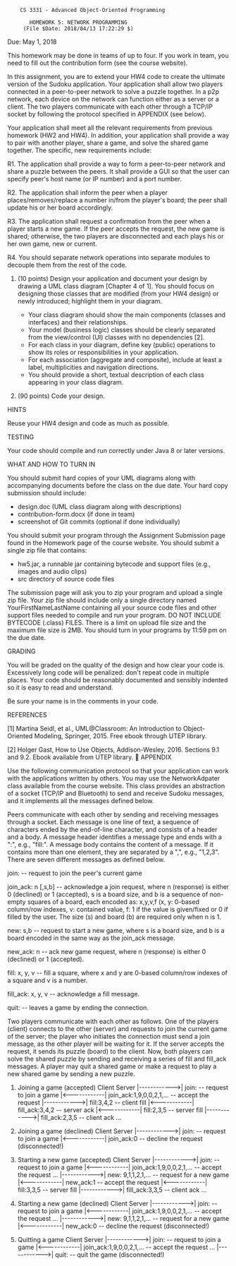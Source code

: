 	    CS 3331 - Advanced Object-Oriented Programming

		   HOMEWORK 5: NETWORK PROGRAMMING
		 (File $Date: 2018/04/13 17:22:29 $)

Due: May 1, 2018

This homework may be done in teams of up to four. If you work in team,
you need to fill out the contribution form (see the course website).

In this assignment, you are to extend your HW4 code to create the
ultimate version of the Sudoku application. Your application shall
allow two players connected in a peer-to-peer network to solve a
puzzle together. In a p2p network, each device on the network can
function either as a server or a client. The two players communicate
with each other through a TCP/IP socket by following the protocol
specified in APPENDIX (see below).

Your application shall meet all the relevant requirements from
previous homework (HW2 and HW4). In addition, your application shall
provide a way to pair with another player, share a game, and solve the
shared game together. The specific, new requirements include:

R1. The application shall provide a way to form a peer-to-peer network
    and share a puzzle between the peers. It shall provide a GUI so
    that the user can specify peer's host name (or IP number) and a
    port number.

R2. The application shall inform the peer when a player
    places/removes/replace a number in/from the player's board; the
    peer shall update his or her board accordingly.

R3. The application shall request a confirmation from the peer when a
    player starts a new game. If the peer accepts the request, the new
    game is shared; otherwise, the two players are disconnected and
    each plays his or her own game, new or current.

R4. You should separate network operations into separate modules to
    decouple them from the rest of the code.

1. (10 points) Design your application and document your design by
   drawing a UML class diagram [Chapter 4 of 1]. You should focus on
   designing those classes that are modified (from your HW4 design) or
   newly introduced; highlight them in your diagram.

   - Your class diagram should show the main components (classes and
     interfaces) and their relationships. 
   - Your model (business logic) classes should be clearly separated 
     from the view/control (UI) classes with no dependencies [2].
   - For each class in your diagram, define key (public) operations
     to show its roles or responsibilities in your application.
   - For each association (aggregate and composite), include at least
     a label, multiplicities and navigation directions.
   - You should provide a short, textual description of each class 
     appearing in your class diagram.

2. (90 points) Code your design.

HINTS
   
   Reuse your HW4 design and code as much as possible.

TESTING

   Your code should compile and run correctly under Java 8 or later
   versions.

WHAT AND HOW TO TURN IN

   You should submit hard copies of your UML diagrams along with
   accompanying documents before the class on the due date. Your hard
   copy submission should include:

   - design.doc (UML class diagram along with descriptions)
   - contribution-form.docx (if done in team)
   - screenshot of Git commits (optional if done individually)

   You should submit your program through the Assignment Submission
   page found in the Homework page of the course website. You should
   submit a single zip file that contains:

   - hw5.jar, a runnable jar containing bytecode and support files 
     (e.g., images and audio clips)
   - src directory of source code files
   
   The submission page will ask you to zip your program and upload a
   single zip file. Your zip file should include only a single
   directory named YourFirstNameLastName containing all your source
   code files and other support files needed to compile and run your
   program. DO NOT INCLUDE BYTECODE (.class) FILES. There is a limit
   on upload file size and the maximum file size is 2MB. You should
   turn in your programs by 11:59 pm on the due date.

GRADING

   You will be graded on the quality of the design and how clear your
   code is. Excessively long code will be penalized: don't repeat code
   in multiple places. Your code should be reasonably documented and
   sensibly indented so it is easy to read and understand.

   Be sure your name is in the comments in your code.

REFERENCES 

   [1] Martina Seidl, et al., UML@Classroom: An Introduction to
       Object-Oriented Modeling, Springer, 2015. Free ebook through
       UTEP library.

   [2] Holger Gast, How to Use Objects, Addison-Wesley, 2016.
       Sections 9.1 and 9.2. Ebook available from UTEP library.

APPENDIX

Use the following communication protocol so that your application can
work with the applications written by others. You may use the
NetworkAdpater class available from the course website. This class
provides an abstraction of a socket (TCP/IP and Bluetooth) to send and
receive Sudoku messages, and it implements all the messages defined
below.

Peers communicate with each other by sending and receiving messages
through a socket. Each message is one line of text, a sequence of
characters ended by the end-of-line character, and consists of a
header and a body. A message header identifies a message type and ends
with a ":", e.g., "fill:". A message body contains the content of a
message. If it contains more than one element, they are separated by a
",", e.g., "1,2,3". There are seven different messages as defined
below.

  join: -- request to join the peer's current game

  join_ack: n [,s,b] -- acknowledge a join request, where n (response)
    is either 0 (declined) or 1 (accepted), s is a board size, and b
    is a sequence of non-empty squares of a board, each encoded as:
    x,y,v,f (x, y: 0-based column/row indexes, v: contained value, f:
    1 if the value is given/fixed or 0 if filled by the user.  The
    size (s) and board (b) are required only when n is 1.

  new: s,b -- request to start a new game, where s is a board size,
    and b is a board encoded in the same way as the join_ack message.

  new_ack: n -- ack new game request, where n (response) is
    either 0 (declined) or 1 (accepted).

  fill: x, y, v -- fill a square, where x and y are 0-based 
    column/row indexes of a square and v is a number.

  fill_ack: x, y, v -- acknowledge a fill message.

  quit: -- leaves a game by ending the connection.

Two players communicate with each other as follows. One of the
players (client) connects to the other (server) and requests to join
the current game of the server; the player who initiates the
connection must send a join message, as the other player will be
waiting for it. If the server accepts the request, it sends its
puzzle (board) to the client. Now, both players can solve the shared
puzzle by sending and receiving a series of fill and fill_ack
messages. A player may quit a shared game or make a request to play a
new shared game by sending a new puzzle.

1. Joining a game (accepted)
   Client   Server
   |------------>| join: -- request to join a game
   |<------------| join_ack:1,9,0,0,2,1,... -- accept the request
   |------------>| fill:3,4,2 -- client fill
   |<------------| fill_ack:3,4,2 -- server ack
   |<------------| fill:2,3,5 -- server fill
   |------------>| fill_ack:2,3,5 -- client ack
   ...

2. Joining a game (declined)
   Client   Server
   |------------>| join: -- request to join a game
   |<------------| join_ack:0 -- decline the request (disconnected!)


3. Starting a new game (accepted)
   Client   Server
   |------------>| join: -- request to join a game
   |<------------| join_ack:1,9,0,0,2,1,... -- accept the request
   ...
   |------------>| new: 9,1,1,2,1,... -- request for a new game
   |<------------| new_ack:1 -- accept the request
   |<------------| fill:3,3,5 -- server fill
   |------------>| fill_ack:3,3,5 -- client ack
   ...

4. Starting a new game (declined)
   Client   Server
   |------------>| join: -- request to join a game
   |<------------| join_ack:1,9,0,0,2,1,... -- accept the request
   ...
   |------------>| new: 9,1,1,2,1,... -- request for a new game
   |<------------| new_ack:0 -- decline the request (disconnected!)

5. Quitting a game
   Client   Server
   |------------>| join: -- request to join a game
   |<------------| join_ack:1,9,0,0,2,1,... -- accept the request
   ...
   |------------>| quit: -- quit the game (disconnected!)
